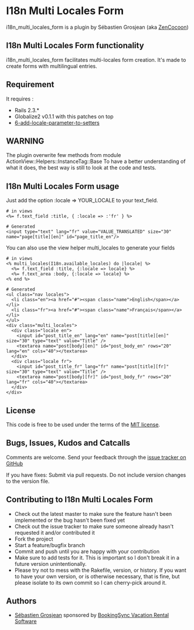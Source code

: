 # I18n Multi Locales Form

i18n_multi_locales_form is a plugin by Sébastien Grosjean (aka [ZenCocoon][zencocoon])

## I18n Multi Locales Form functionality

i18n_multi_locales_form facilitates multi-locales form creation. It's made to create forms with multilingual entries.

## Requirement

It requires :

* Rails 2.3.*
* Globalize2 v0.1.1 with this patches on top
* [6-add-locale-parameter-to-setters][patch]

## WARNING

The plugin overwrite few methods from module ActionView::Helpers::InstanceTag::Base
To have a better understanding of what it does, the best way is still to look at the code and tests.

## I18n Multi Locales Form usage

Just add the option :locale => YOUR_LOCALE to your text_field.

    # in views
    <%= f.text_field :title, { :locale => :'fr' } %>

    # Generated
    <input type="text" lang="fr" value="VALUE_TRANSLATED" size="30" name="page[title][en]" id="page_title_en"/>


You can also use the view helper multi_locales to generate your fields

    # in views
    <% multi_locales(I18n.available_locales) do |locale| %>
      <%= f.text_field :title, {:locale => locale} %>
      <%= f.text_area :body, {:locale => locale} %>
    <% end %>

    # Generated
    <ul class="nav locales">
      <li class="en"><a href="#"><span class="name">English</span></a></li>
      <li class="fr"><a href="#"><span class="name">Français</span></a></li>
    </ul>
    <div class="multi_locales">
      <div class="locale en">
        <input id="post_title_en" lang="en" name="post[title][en]" size="30" type="text" value="Title" />
        <textarea name="post[body][en]" id="post_body_en" rows="20" lang="en" cols="40"></textarea>
      </div>
      <div class="locale fr">
        <input id="post_title_fr" lang="fr" name="post[title][fr]" size="30" type="text" value="Title" />
        <textarea name="post[body][fr]" id="post_body_fr" rows="20" lang="fr" cols="40"></textarea>
      </div>
    </div>

## License

This code is free to be used under the terms of the [MIT license][mit].

## Bugs, Issues, Kudos and Catcalls

Comments are welcome. Send your feedback through the [issue tracker on GitHub][i]

If you have fixes: Submit via pull requests. Do not include version changes to the 
version file.

## Contributing to I18n Multi Locales Form

* Check out the latest master to make sure the feature hasn't been implemented or the bug hasn't been fixed yet
* Check out the issue tracker to make sure someone already hasn't requested it and/or contributed it
* Fork the project
* Start a feature/bugfix branch
* Commit and push until you are happy with your contribution
* Make sure to add tests for it. This is important so I don't break it in a future version unintentionally.
* Please try not to mess with the Rakefile, version, or history. If you want to have your own version, or is otherwise necessary, that is fine, but please isolate to its own commit so I can cherry-pick around it.

## Authors

* [Sébastien Grosjean][zencocoon] sponsored by [BookingSync Vacation Rental Software][bookingsync]

[patch]:http://globalize2.lighthouseapp.com/projects/15085/tickets/6-add-locale-parameter-to-setters
[mit]:http://www.opensource.org/licenses/mit-license.php
[i]:https://github.com/ZenCocoon/i18n_multi_locales_form/issues
[zencocoon]:https://github.com/ZenCocoon
[bookingsync]:http://www.bookingsync.com